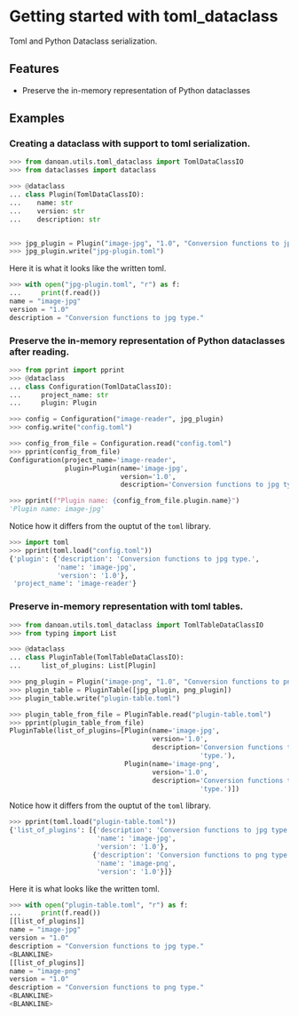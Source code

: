 # Getting started with toml_dataclass

Toml and Python Dataclass serialization.

## Features

- Preserve the in-memory representation of Python dataclasses

## Examples

### Creating a dataclass with support to toml serialization.

```python
>>> from danoan.utils.toml_dataclass import TomlDataClassIO
>>> from dataclasses import dataclass

>>> @dataclass
... class Plugin(TomlDataClassIO):
...    name: str
...    version: str
...    description: str


>>> jpg_plugin = Plugin("image-jpg", "1.0", "Conversion functions to jpg type.")
>>> jpg_plugin.write("jpg-plugin.toml")

```

Here it is what it looks like the written toml.

```python
>>> with open("jpg-plugin.toml", "r") as f:
...     print(f.read())
name = "image-jpg"
version = "1.0"
description = "Conversion functions to jpg type." 

```

### Preserve the in-memory representation of Python dataclasses after reading.

```python
>>> from pprint import pprint
>>> @dataclass
... class Configuration(TomlDataClassIO):
...     project_name: str
...     plugin: Plugin

>>> config = Configuration("image-reader", jpg_plugin)
>>> config.write("config.toml")

>>> config_from_file = Configuration.read("config.toml")
>>> pprint(config_from_file)
Configuration(project_name='image-reader',
              plugin=Plugin(name='image-jpg',
                            version='1.0',
                            description='Conversion functions to jpg type.'))

>>> pprint(f"Plugin name: {config_from_file.plugin.name}")
'Plugin name: image-jpg'

```

Notice how it differs from the ouptut of the `toml` library.

```python
>>> import toml
>>> pprint(toml.load("config.toml"))
{'plugin': {'description': 'Conversion functions to jpg type.',
            'name': 'image-jpg',
            'version': '1.0'},
 'project_name': 'image-reader'}

```

### Preserve in-memory representation with toml tables.

```python
>>> from danoan.utils.toml_dataclass import TomlTableDataClassIO
>>> from typing import List

>>> @dataclass
... class PluginTable(TomlTableDataClassIO):
...     list_of_plugins: List[Plugin]

>>> png_plugin = Plugin("image-png", "1.0", "Conversion functions to png type.")
>>> plugin_table = PluginTable([jpg_plugin, png_plugin])
>>> plugin_table.write("plugin-table.toml")

>>> plugin_table_from_file = PluginTable.read("plugin-table.toml")
>>> pprint(plugin_table_from_file)
PluginTable(list_of_plugins=[Plugin(name='image-jpg',
                                    version='1.0',
                                    description='Conversion functions to jpg '
                                                'type.'),
                             Plugin(name='image-png',
                                    version='1.0',
                                    description='Conversion functions to png '
                                                'type.')])

```

Notice how it differs from the ouptut of the `toml` library.

```python
>>> pprint(toml.load("plugin-table.toml"))
{'list_of_plugins': [{'description': 'Conversion functions to jpg type.',
                      'name': 'image-jpg',
                      'version': '1.0'},
                     {'description': 'Conversion functions to png type.',
                      'name': 'image-png',
                      'version': '1.0'}]}

```

Here it is what looks like the written toml.

```python
>>> with open("plugin-table.toml", "r") as f:
...     print(f.read())
[[list_of_plugins]]
name = "image-jpg"
version = "1.0"
description = "Conversion functions to jpg type."
<BLANKLINE>
[[list_of_plugins]]
name = "image-png"
version = "1.0"
description = "Conversion functions to png type."
<BLANKLINE>
<BLANKLINE>

```

